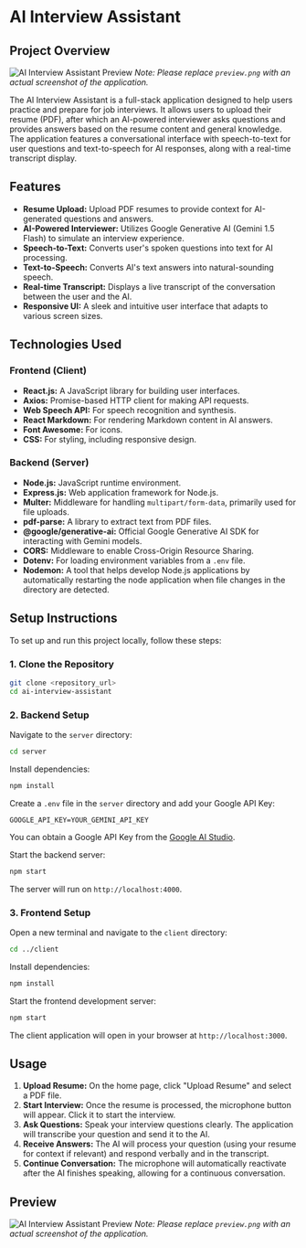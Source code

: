 # AI Interview Assistant

## Project Overview

![AI Interview Assistant Preview](./preview.png)
*Note: Please replace `preview.png` with an actual screenshot of the application.*

The AI Interview Assistant is a full-stack application designed to help users practice and prepare for job interviews. It allows users to upload their resume (PDF), after which an AI-powered interviewer asks questions and provides answers based on the resume content and general knowledge. The application features a conversational interface with speech-to-text for user questions and text-to-speech for AI responses, along with a real-time transcript display.

## Features

*   **Resume Upload:** Upload PDF resumes to provide context for AI-generated questions and answers.
*   **AI-Powered Interviewer:** Utilizes Google Generative AI (Gemini 1.5 Flash) to simulate an interview experience.
*   **Speech-to-Text:** Converts user's spoken questions into text for AI processing.
*   **Text-to-Speech:** Converts AI's text answers into natural-sounding speech.
*   **Real-time Transcript:** Displays a live transcript of the conversation between the user and the AI.
*   **Responsive UI:** A sleek and intuitive user interface that adapts to various screen sizes.

## Technologies Used

### Frontend (Client)

*   **React.js:** A JavaScript library for building user interfaces.
*   **Axios:** Promise-based HTTP client for making API requests.
*   **Web Speech API:** For speech recognition and synthesis.
*   **React Markdown:** For rendering Markdown content in AI answers.
*   **Font Awesome:** For icons.
*   **CSS:** For styling, including responsive design.

### Backend (Server)

*   **Node.js:** JavaScript runtime environment.
*   **Express.js:** Web application framework for Node.js.
*   **Multer:** Middleware for handling `multipart/form-data`, primarily used for file uploads.
*   **pdf-parse:** A library to extract text from PDF files.
*   **@google/generative-ai:** Official Google Generative AI SDK for interacting with Gemini models.
*   **CORS:** Middleware to enable Cross-Origin Resource Sharing.
*   **Dotenv:** For loading environment variables from a `.env` file.
*   **Nodemon:** A tool that helps develop Node.js applications by automatically restarting the node application when file changes in the directory are detected.

## Setup Instructions

To set up and run this project locally, follow these steps:

### 1. Clone the Repository

```bash
git clone <repository_url>
cd ai-interview-assistant
```

### 2. Backend Setup

Navigate to the `server` directory:

```bash
cd server
```

Install dependencies:

```bash
npm install
```

Create a `.env` file in the `server` directory and add your Google API Key:

```
GOOGLE_API_KEY=YOUR_GEMINI_API_KEY
```

You can obtain a Google API Key from the [Google AI Studio](https://aistudio.google.com/app/apikey).

Start the backend server:

```bash
npm start
```

The server will run on `http://localhost:4000`.

### 3. Frontend Setup

Open a new terminal and navigate to the `client` directory:

```bash
cd ../client
```

Install dependencies:

```bash
npm install
```

Start the frontend development server:

```bash
npm start
```

The client application will open in your browser at `http://localhost:3000`.

## Usage

1.  **Upload Resume:** On the home page, click "Upload Resume" and select a PDF file.
2.  **Start Interview:** Once the resume is processed, the microphone button will appear. Click it to start the interview.
3.  **Ask Questions:** Speak your interview questions clearly. The application will transcribe your question and send it to the AI.
4.  **Receive Answers:** The AI will process your question (using your resume for context if relevant) and respond verbally and in the transcript.
5.  **Continue Conversation:** The microphone will automatically reactivate after the AI finishes speaking, allowing for a continuous conversation.

## Preview

![AI Interview Assistant Preview](./preview.png)
*Note: Please replace `preview.png` with an actual screenshot of the application.*